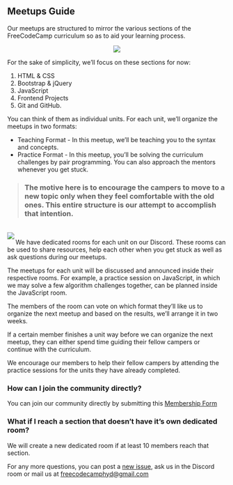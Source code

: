 ## Meetups Guide

Our meetups are structured to mirror the various sections of the FreeCodeCamp curriculum so as to aid your learning process.

<p align="center"><img src="https://cloud.githubusercontent.com/assets/6577624/17375364/4181d020-59ce-11e6-8f0d-6dd9d3524de8.png"></p>
	
For the sake of simplicity, we’ll focus on these sections for now:

1. HTML & CSS
2. Bootstrap & jQuery 
3. JavaScript
4. Frontend Projects
5. Git and GitHub.

You can think of them as individual units. For each unit, we’ll organize the meetups in two formats: 
- Teaching Format - In this meetup, we’ll be teaching you to the syntax and concepts. 
- Practice Format - In this meetup, you’ll be solving the curriculum challenges by pair programming. You can also approach the mentors whenever you get stuck.


> ### The motive here is to encourage the campers to move to a new topic only when they feel comfortable with the old ones. This entire structure is our attempt to accomplish that intention.

<br>

<img align="left" src="https://cloud.githubusercontent.com/assets/6577624/17375434/9259811e-59ce-11e6-93a2-7bad102febf4.png">

We have dedicated rooms for each unit on our Discord. These rooms can be used to share resources, help each other when you get stuck as well as ask questions during our meetups. 

The meetups for each unit will be discussed and announced inside their respective rooms. For example, a practice session on JavaScript, in which we may solve a few algorithm challenges together, can be planned inside the JavaScript room. 

The members of the room can vote on which format they’ll like us to organize the next meetup and based on the results, we’ll arrange it in two weeks.

If a certain member finishes a unit way before we can organize the next meetup, they can either spend time guiding their fellow campers or continue with the curriculum.

We encourage our members to help their fellow campers by attending the practice sessions for the units they have already completed.

### How can I join the community directly?
You can join our community directly by submitting this [Membership Form](https://goo.gl/18XFsX)

### What if I reach a section that doesn’t have it’s own dedicated room?
We will create a new dedicated room if at least 10 members reach that section.

For any more questions, you can post a [new issue](https://github.com/fcc-hyd/Meetups/issues/new), ask us in the Discord room or mail us at freecodecamphyd@gmail.com
